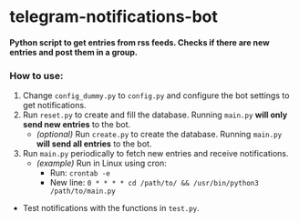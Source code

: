 # telegram-notifications-bot

#### Python script to get entries from rss feeds. Checks if there are new entries and post them in a group.

### How to use:
1. Change `config_dummy.py` to `config.py` and configure the bot settings to get notifications.
2. Run `reset.py` to create and fill the database. Running `main.py` **will only send new entries** to the bot.
   * _(optional)_ Run `create.py` to create the database. Running `main.py` **will send all entries** to the bot.
3. Run `main.py` periodically to fetch new entries and receive notifications.
   * _(example)_ Run in Linux using cron:
     * Run: `crontab -e`
     * New line: `0 * * * * cd /path/to/ && /usr/bin/python3 /path/to/main.py`

* Test notifications with the functions in `test.py`.